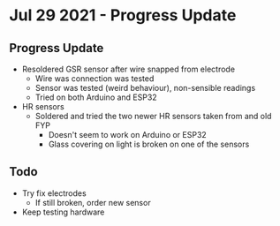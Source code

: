 # Jul 29 2021 - Progress Update

## Progress Update

* Resoldered GSR sensor after wire snapped from electrode
  * Wire was connection was tested
  * Sensor was tested (weird behaviour), non-sensible readings
  * Tried on both Arduino and ESP32
* HR sensors
  * Soldered and tried the two newer HR sensors taken from and old FYP
    * Doesn't seem to work on Arduino or ESP32
    * Glass covering on light is broken on one of the sensors

## Todo

* Try fix electrodes
  * If still broken, order new sensor
* Keep testing hardware
